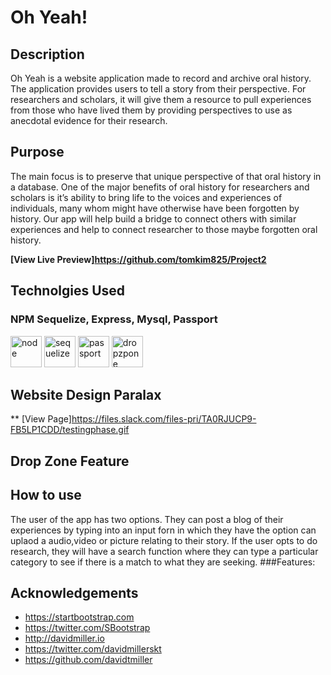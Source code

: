 # Oh Yeah!

## Description
Oh Yeah is a website application made to record and archive oral history. The application provides users to tell a story from their perspective. For researchers and scholars, it will give them a resource to pull experiences from those who have lived them by providing perspectives to use as anecdotal evidence for their research.


## Purpose
 The main focus is to preserve that unique perspective of that oral history in a database. One of the major benefits of oral history for researchers and scholars is it’s ability to bring life to the voices and experiences of individuals, many whom might have otherwise have been forgotten by history. Our app will help build a bridge to connect others with similar experiences and help to connect researcher to those maybe forgotten oral history.

**[View Live Preview]https://github.com/tomkim825/Project2**

## Technolgies Used
### NPM Sequelize, Express, Mysql, Passport
<img height="50px" alt="node" src="http://i.imgur.com/PYufxoi.png" />
<img height="50px" alt="sequelize" src="http://i.imgur.com/Tb20nQM.png" />
<img height="50px" alt="passport" src="http://i.imgur.com/AFsm9Z1.png" /> 
<img height ="50px" alt= "dropzpone" src= "http://www.dropzonejs.com/images/new-logo.svg" />

## Website Design Paralax

** [View Page]https://files.slack.com/files-pri/TA0RJUCP9-FB5LP1CDD/testingphase.gif

## Drop Zone Feature

## How to use
The user of the app has two options. They can post a blog of their experiences by typing into an input forn in which they have the option can uplaod a audio,video or picture relating to their story. If the user opts to do research, they will have a search function where they can type a particular category to see if there is a match to what they are seeking.
        ###Features:

## Acknowledgements

* https://startbootstrap.com
* https://twitter.com/SBootstrap
* http://davidmiller.io
* https://twitter.com/davidmillerskt
* https://github.com/davidtmiller













<!-- The goal of the website is to build and collect people’s oral history and deliver those re-collection of personal perspectives of historical events and how it impacted their lives. This site will provide a historical database that will allow researchers who visit the site to utilize as empirical evidence of real life stories of spoken memories that build context to a researcher’s understanding of that historical event. -->